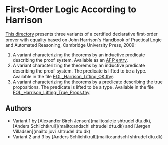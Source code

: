 # First-Order Logic According to Harrison #

[This directory](https://bitbucket.org/isafol/isafol/src/master/FOL_Harrison/) presents three variants of a certified
declarative first-order prover with equality based on John Harrison's Handbook of Practical Logic and Automated Reasoning,
Cambridge University Press, 2009:

1. A variant characterizing the theorems by an inductive predicate describing the proof system. Available as an [AFP entry](https://www.isa-afp.org/entries/FOL_Harrison.shtml).
2. A variant characterizing the theorems by an inductive predicate describing the proof system. The predicate is lifted to be a type. Available in the file [FOL_Harrison_Lifting_OK.thy](https://bitbucket.org/isafol/isafol/src/master/FOL_Harrison/FOL_Harrison_Lifting_OK).
3. A variant characterizing the theorems by a predicate describing the true propositions. The predicate is lifted to be a type. Available in the file [FOL_Harrison_Lifting_True_Props.thy](https://bitbucket.org/isafol/isafol/src/master/FOL_Harrison/FOL_Harrison_Lifting_True_Props).

## Authors ##
* Variant 1 by [Alexander Birch Jensen](mailto:aleje shtrudel dtu.dk), [Anders Schlichtkrull](mailto:andschl shtrudel dtu.dk) and [Jørgen Villadsen](mailto:jovi shtrudel dtu.dk)
* Variant 2 and 3 by [Anders Schlichtkrull](mailto:andschl shtrudel dtu.dk)
